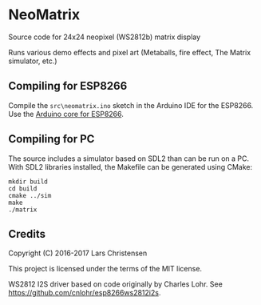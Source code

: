 # NeoMatrix

Source code for 24x24 neopixel (WS2812b) matrix display

Runs various demo effects and pixel art (Metaballs, fire effect, The
Matrix simulator, etc.)

## Compiling for ESP8266

Compile the `src\neomatrix.ino` sketch in the Arduino IDE for the
ESP8266. Use
the [Arduino core for ESP8266](https://github.com/esp8266/Arduino).

## Compiling for PC

The source includes a simulator based on SDL2 than can be run on a
PC. With SDL2 libraries installed, the Makefile can be generated using
CMake:

```
mkdir build
cd build
cmake ../sim
make
./matrix
```

## Credits

Copyright (C) 2016-2017 Lars Christensen

This project is licensed under the terms of the MIT license.

WS2812 I2S driver based on code originally by Charles Lohr. See
https://github.com/cnlohr/esp8266ws2812i2s.
